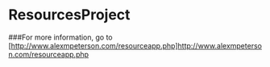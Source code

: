 # ResourcesProject
###For more information, go to [http://www.alexmpeterson.com/resourceapp.php]http://www.alexmpeterson.com/resourceapp.php
